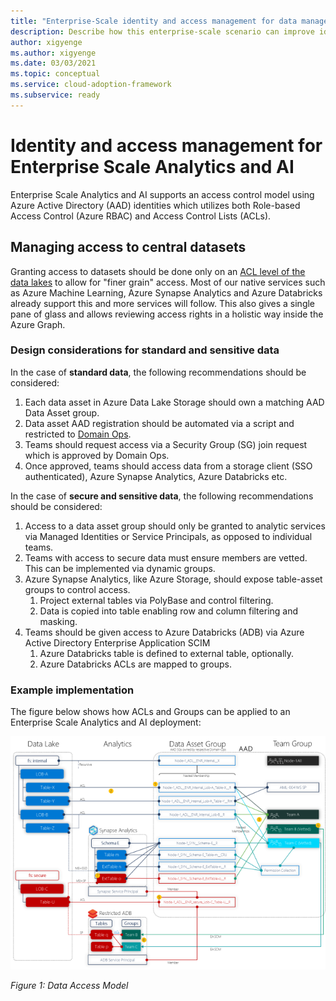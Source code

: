 ```yaml
---
title: "Enterprise-Scale identity and access management for data management"
description: Describe how this enterprise-scale scenario can improve identity and access management of data management
author: xigyenge
ms.author: xigyenge
ms.date: 03/03/2021
ms.topic: conceptual
ms.service: cloud-adoption-framework
ms.subservice: ready
---
```


# Identity and access management for Enterprise Scale Analytics and AI

Enterprise Scale Analytics and AI supports an access control model using Azure Active Directory (AAD) identities which utilizes both Role-based Access Control (Azure RBAC) and Access Control Lists (ACLs).

## Managing access to central datasets

Granting access to datasets should be done only on an [ACL level of the data lakes](/azure/storage/blobs/data-lake-storage-access-control-model) to allow for "finer grain" access. Most of our native services such as Azure Machine Learning, Azure Synapse Analytics and Azure Databricks already support this and more services will follow. This also gives a single pane of glass and allows reviewing access rights in a holistic way inside the Azure Graph.

<!--Not adding this as it is not GA yet.
 In addition to managing access using AAD identities using RBACs and ACLs, ADLS Gen2 also supports using SAS tokens and storage keys for managing access to data in your Gen2 account. In order to make sure that every request to Storage Account is authorized through AAD, there is a new feature (currently in preview) of disabling Key based access that permits to disallow requests to the specific storage account in case the requests were authorized with Shared Key. CAE Team is recommending enabling this feature once GA to enforce AAD level access. -->

### Design considerations for standard and sensitive data

In the case of **standard data**, the following recommendations should be considered:

1. Each data asset in Azure Data Lake Storage should own a matching AAD Data Asset group.
1. Data asset AAD registration should be automated via a script and restricted to [Domain Ops](eslz-team-functions.md#domain-ops).
1. Teams should request access via a Security Group (SG) join request which is approved by Domain Ops.
1. Once approved, teams should access data from a storage client (SSO authenticated), Azure Synapse Analytics, Azure Databricks etc.

In the case of **secure and sensitive data**, the following recommendations should be considered:

1. Access to a data asset group should only be granted to analytic services via Managed Identities or Service Principals, as opposed to individual teams.
1. Teams with access to secure data must ensure members are vetted. This can be implemented via dynamic groups.
1. Azure Synapse Analytics, like Azure Storage, should expose table-asset groups to control access.
    1. Project external tables via PolyBase and control filtering.
    1. Data is copied into table enabling row and column filtering and masking.
1. Teams should be given access to Azure Databricks (ADB) via Azure Active Directory Enterprise Application SCIM
    1. Azure Databricks table is defined to external table, optionally.
    1. Azure Databricks ACLs are mapped to groups.

### Example implementation

The figure below shows how ACLs and Groups can be applied to an Enterprise Scale Analytics and AI deployment:

![Data Access Model](./images/data_security_model.png)

*Figure 1: Data Access Model*